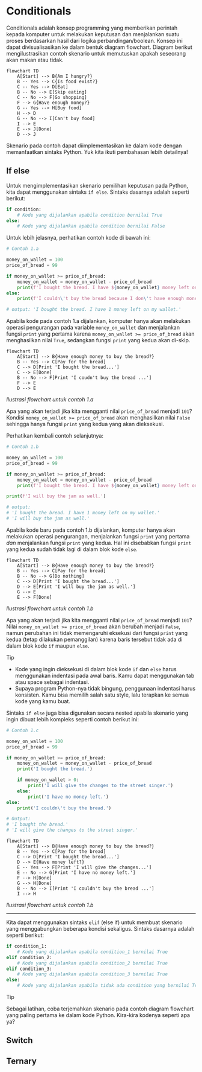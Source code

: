 # Conditionals

Conditionals adalah konsep programming yang memberikan perintah kepada komputer untuk melakukan keputusan dan menjalankan suatu proses berdasarkan hasil dari logika perbandingan/boolean. Konsep ini dapat divisualisasikan ke dalam bentuk diagram flowchart. Diagram berikut mengilustrasikan contoh skenario untuk memutuskan apakah seseorang akan makan atau tidak.

```mermaid
flowchart TD
    A[Start] --> B{Am I hungry?}
    B -- Yes --> C{Is food exist?}
    C -- Yes --> D[Eat]
    B -- No --> E[Skip eating]
    C -- No --> F[Go shopping]
    F --> G{Have enough money?}
    G -- Yes --> H[Buy food]
    H --> D
    G -- No --> I[Can't buy food]
    I --> E
    E --> J[Done]
    D --> J
```

Skenario pada contoh dapat diimplementasikan ke dalam kode dengan memanfaatkan sintaks Python. Yuk kita ikuti pembahasan lebih detailnya!

## If else

Untuk mengimplementasikan skenario pemilihan keputusan pada Python, kita dapat menggunakan sintaks `if else`. Sintaks dasarnya adalah seperti berikut:

```python
if condition:
    # Kode yang dijalankan apabila condition bernilai True
else:
    # Kode yang dijalankan apabila condition bernilai False
```

Untuk lebih jelasnya, perhatikan contoh kode di bawah ini:

```python
# Contoh 1.a

money_on_wallet = 100
price_of_bread = 99

if money_on_wallet >= price_of_bread:
    money_on_wallet = money_on_wallet - price_of_bread
    print(f'I bought the bread. I have ${money_on_wallet} money left on my wallet.')
else:
    print(f'I couldn\'t buy the bread because I don\'t have enough money.')

# output: 'I bought the bread. I have 1 money left on my wallet.'
```

Apabila kode pada contoh 1.a dijalankan, komputer hanya akan melakukan operasi pengurangan pada variable `money_on_wallet` dan menjalankan fungsi `print` yang pertama karena `money_on_wallet >= price_of_bread` akan menghasilkan nilai `True`, sedangkan fungsi `print` yang kedua akan di-skip. 

```mermaid
flowchart TD
    A[Start] --> B{Have enough money to buy the bread?}
    B -- Yes --> C[Pay for the bread]
    C --> D[Print 'I bought the bread...']
    C --> E[Done]
    B -- No --> F[Print 'I coudn't buy the bread ...']
    F --> E
    D --> E
```
*Ilustrasi flowchart untuk contoh 1.a*

Apa yang akan terjadi jika kita mengganti nilai `price_of_bread` menjadi `101`? Kondisi `money_on_wallet >= price_of_bread` akan menghasilkan nilai `False` sehingga hanya fungsi `print` yang kedua yang akan dieksekusi.

Perhatikan kembali contoh selanjutnya:

```python
# Contoh 1.b

money_on_wallet = 100
price_of_bread = 99

if money_on_wallet >= price_of_bread:
    money_on_wallet = money_on_wallet - price_of_bread
    print(f'I bought the bread. I have ${money_on_wallet} money left on my wallet.')

print(f'I will buy the jam as well.')

# output: 
# 'I bought the bread. I have 1 money left on my wallet.'
# 'I will buy the jam as well.'
```

Apabila kode baru pada contoh 1.b dijalankan, komputer hanya akan melakukan operasi pengurangan, menjalankan fungsi `print` yang pertama *dan* menjalankan fungsi `print` yang kedua. Hal ini disebabkan fungsi `print` yang kedua sudah tidak lagi di dalam blok kode `else`. 

```mermaid
flowchart TD
    A[Start] --> B{Have enough money to buy the bread?}
    B -- Yes --> C[Pay for the bread]
    B -- No --> G[Do nothing]
    C --> D[Print 'I bought the bread...']
    D --> E[Print 'I will buy the jam as well.']
    G --> E
    E --> F[Done]
```
*Ilustrasi flowchart untuk contoh 1.b*

Apa yang akan terjadi jika kita mengganti nilai `price_of_bread` menjadi `101`? Nilai `money_on_wallet >= price_of_bread` akan berubah menjadi `False`, namun perubahan ini tidak memengaruhi eksekusi dari fungsi `print` yang kedua (tetap dilakukan pemanggilan) karena baris tersebut tidak ada di dalam blok kode `if` maupun `else`.

> [!TIP]
> - Kode yang ingin dieksekusi di dalam blok kode `if` dan `else` harus menggunakan indentasi pada awal baris. Kamu dapat menggunakan tab atau space sebagai indentasi.
> - Supaya program Python-nya tidak bingung, penggunaan indentasi harus konsisten. Kamu bisa memilih salah satu style, lalu terapkan ke semua kode yang kamu buat.

Sintaks `if else` juga bisa digunakan secara nested apabila skenario yang ingin dibuat lebih kompleks seperti contoh berikut ini:

```python
# Contoh 1.c

money_on_wallet = 100
price_of_bread = 99

if money_on_wallet >= price_of_bread:
    money_on_wallet = money_on_wallet - price_of_bread
    print('I bought the bread.')

    if money_on_wallet > 0:
        print('I will give the changes to the street singer.')
    else:
        print('I have no money left.')
else:
    print('I couldn\'t buy the bread.')

# Output:
# 'I bought the bread.'
# 'I will give the changes to the street singer.'
```

```mermaid
flowchart TD
    A[Start] --> B{Have enough money to buy the bread?}
    B -- Yes --> C[Pay for the bread]
    C --> D[Print 'I bought the bread...']
    D --> E{Have money left?}
    E -- Yes --> F[Print 'I will give the changes...']
    E -- No --> G[Print 'I have no money left.']
    F --> H[Done]
    G --> H[Done]
    B -- No --> I[Print 'I couldn't buy the bread ...']
    I --> H
```
*Ilustrasi flowchart untuk contoh 1.b*

---

Kita dapat menggunakan sintaks `elif` (else if) untuk membuat skenario yang menggabungkan beberapa kondisi sekaligus. Sintaks dasarnya adalah seperti berikut:

```python
if condition_1:
    # Kode yang dijalankan apabila condition_1 bernilai True
elif condition_2:
    # Kode yang dijalankan apabila condition_2 bernilai True
elif condition_3:
    # Kode yang dijalankan apabila condition_3 bernilai True
else:
    # Kode yang dijalankan apabila tidak ada condition yang bernilai True
```

> [!TIP]
> Sebagai latihan, coba terjemahkan skenario pada contoh diagram flowchart yang paling pertama ke dalam kode Python. Kira-kira kodenya seperti apa ya?

## Switch

## Ternary